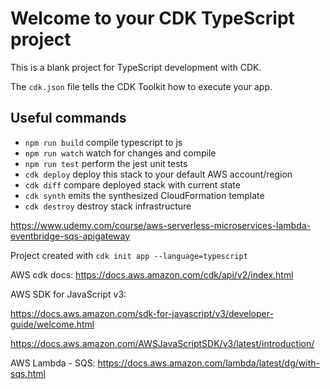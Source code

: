 # Welcome to your CDK TypeScript project

This is a blank project for TypeScript development with CDK.

The `cdk.json` file tells the CDK Toolkit how to execute your app.

## Useful commands

* `npm run build`   compile typescript to js
* `npm run watch`   watch for changes and compile
* `npm run test`    perform the jest unit tests
* `cdk deploy`      deploy this stack to your default AWS account/region
* `cdk diff`        compare deployed stack with current state
* `cdk synth`       emits the synthesized CloudFormation template
* `cdk destroy`     destroy stack infrastructure

https://www.udemy.com/course/aws-serverless-microservices-lambda-eventbridge-sqs-apigateway

Project created with `cdk init app --language=typescript`

AWS cdk docs: https://docs.aws.amazon.com/cdk/api/v2/index.html

AWS SDK for JavaScript v3: 

https://docs.aws.amazon.com/sdk-for-javascript/v3/developer-guide/welcome.html

https://docs.aws.amazon.com/AWSJavaScriptSDK/v3/latest/introduction/

AWS Lambda - SQS: https://docs.aws.amazon.com/lambda/latest/dg/with-sqs.html


